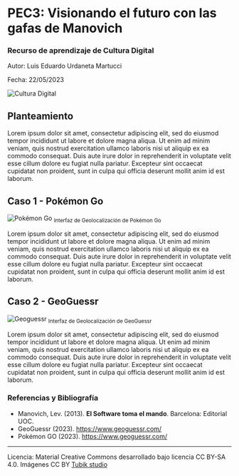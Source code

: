 # PEC3: Visionando el futuro con las gafas de Manovich 

### Recurso de aprendizaje de Cultura Digital 


Autor: Luis Eduardo Urdaneta Martucci


Fecha: 22/05/2023

![Cultura Digital](https://miro.medium.com/max/1400/0*9PyyNvrO2PcD3KuU.png) 



## Planteamiento


Lorem ipsum dolor sit amet, consectetur adipiscing elit, sed do eiusmod tempor incididunt ut labore et dolore magna aliqua. Ut enim ad minim veniam, quis nostrud exercitation ullamco laboris nisi ut aliquip ex ea commodo consequat. Duis aute irure dolor in reprehenderit in voluptate velit esse cillum dolore eu fugiat nulla pariatur. Excepteur sint occaecat cupidatat non proident, sunt in culpa qui officia deserunt mollit anim id est laborum.


## Caso 1 - Pokémon Go
![Pokémon Go](https://github.com/LuisEUM/PEC3_Manovich_Reloaded/blob/main//Resources/img/Pokem%C3%B3n%20Go!%20-%20Game%201%20mika-baumeister-aEKwSdX5pJU-unsplash.jpg) 
<sub>Interfaz de Geolocalización de Pokémon Go</sub>

Lorem ipsum dolor sit amet, consectetur adipiscing elit, sed do eiusmod tempor incididunt ut labore et dolore magna aliqua. Ut enim ad minim veniam, quis nostrud exercitation ullamco laboris nisi ut aliquip ex ea commodo consequat. Duis aute irure dolor in reprehenderit in voluptate velit esse cillum dolore eu fugiat nulla pariatur. Excepteur sint occaecat cupidatat non proident, sunt in culpa qui officia deserunt mollit anim id est laborum.


## Caso 2 - GeoGuessr 
![Geoguessr](https://github.com/LuisEUM/PEC3_Manovich_Reloaded/blob/main/Resources/img/GeoGuessr%20Web%20-%20Modos%20Cl%C3%A1sico%20Ejemplo%202.png) 
<sub>Interfaz de Geolocalización de GeoGuessr</sub>

Lorem ipsum dolor sit amet, consectetur adipiscing elit, sed do eiusmod tempor incididunt ut labore et dolore magna aliqua. Ut enim ad minim veniam, quis nostrud exercitation ullamco laboris nisi ut aliquip ex ea commodo consequat. Duis aute irure dolor in reprehenderit in voluptate velit esse cillum dolore eu fugiat nulla pariatur. Excepteur sint occaecat cupidatat non proident, sunt in culpa qui officia deserunt mollit anim id est laborum.


### Referencias y Bibliografía

* Manovich, Lev. (2013). **El Software toma el mando**. Barcelona: Editorial UOC. 
* GeoGuessr (2023). https://www.geoguessr.com/
* Pokémon GO (2023). https://www.geoguessr.com/

----

Licencia: Material Creative Commons desarrollado bajo licencia CC BY-SA 4.0. Imágenes CC BY [Tubik studio](https://blog.tubikstudio.com/how-to-create-original-flat-illustrations-designers-tips/) 
